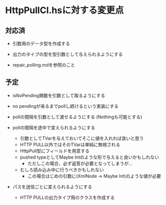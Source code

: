 HttpPullCl.hsに対する変更点
===========================

対応済
------

* 引数用のデータ型を作成する
* 出力のタイプの型を型引数として与えられるようにする

* repair_polling.mdを参照のこと

予定
----

* isNoPending関数を引数として取るようにする
* no pendingが来るまでpollし続けるという実装にする

* pollの間隔を引数として渡せるようにする (Nothingも可能とする)
* pollの間隔を途中で変えられるようにする
	+ 引数としてTVarを与えておいてそこに値を入れれば良いと思う
	+ HTTP PULL以外ではそのTVarは単純に無視される
	+ HttpPull型にフィールドを用意する
	+ pushed typeとしてMaybe Intのような形で与えると良いかもしれない
		- ただしこの場合、必ず返答が必要となってしまうが...
	+ むしろ読み込み中に行うべきかもしれない
		- この場合はじめの引数に(XmlNode -> Maybe Int)のような値が必要
* パスを送信ごとに変えられるようにする
	+ HTTP PULLの出力タイプ用のクラスを作成する

